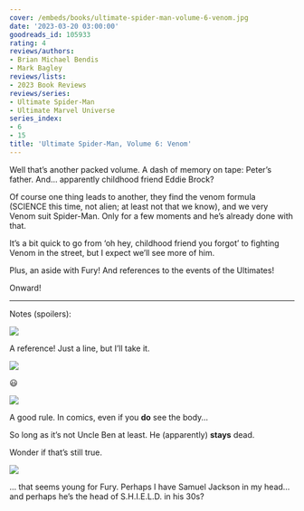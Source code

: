 ```yaml
---
cover: /embeds/books/ultimate-spider-man-volume-6-venom.jpg
date: '2023-03-20 03:00:00'
goodreads_id: 105933
rating: 4
reviews/authors:
- Brian Michael Bendis
- Mark Bagley
reviews/lists:
- 2023 Book Reviews
reviews/series:
- Ultimate Spider-Man
- Ultimate Marvel Universe
series_index:
- 6
- 15
title: 'Ultimate Spider-Man, Volume 6: Venom'
---
```

Well that’s another packed volume. A dash of memory on tape: Peter’s father. And… apparently childhood friend Eddie Brock?

Of course one thing leads to another, they find the venom formula (SCIENCE this time, not alien; at least not that we know), and we very Venom suit Spider-Man. Only for a few moments and he’s already done with that. 

It’s a bit quick to go from ‘oh hey, childhood friend you forgot’ to fighting Venom in the street, but I expect we’ll see more of him. 

Plus, an aside with Fury! And references to the events of the Ultimates!

Onward!

<!--more-->

---



Notes (spoilers):


![](/embeds/books/attachments/ultimate-spider-man-v6-75df7c.png)

A reference! Just a line, but I’ll take it. 

![](/embeds/books/attachments/ultimate-spider-man-v6-47f84c.png)

😃

![](/embeds/books/attachments/ultimate-spider-man-v6-609dc6.png)

A good rule. In comics, even if you **do** see the body…

So long as it’s not Uncle Ben at least. He (apparently) **stays** dead. 

Wonder if that’s still true. 

![](/embeds/books/attachments/ultimate-spider-man-v6-4c8936.png)

… that seems young for Fury. Perhaps I have Samuel Jackson in my head… and perhaps he’s the head of S.H.I.E.L.D. in his 30s?


